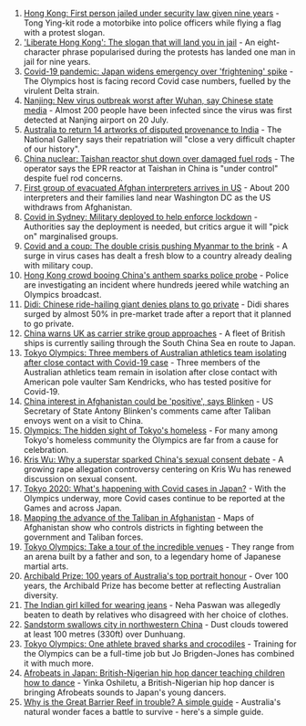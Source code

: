 1. [Hong Kong: First person jailed under security law given nine years](https://www.bbc.co.uk/news/world-asia-china-58022072) - Tong Ying-kit rode a motorbike into police officers while flying a flag with a protest slogan.
2. ['Liberate Hong Kong': The slogan that will land you in jail](https://www.bbc.co.uk/news/world-asia-china-58009605) - An eight-character phrase popularised during the protests has landed one man in jail for nine years.
3. [Covid-19 pandemic: Japan widens emergency over 'frightening' spike](https://www.bbc.co.uk/news/world-asia-58024158) - The Olympics host is facing record Covid case numbers, fuelled by the virulent Delta strain.
4. [Nanjing: New virus outbreak worst after Wuhan, say Chinese state media](https://www.bbc.co.uk/news/world-asia-china-58021911) - Almost 200 people have been infected since the virus was first detected at Nanjing airport on 20 July.
5. [Australia to return 14 artworks of disputed provenance to India](https://www.bbc.co.uk/news/entertainment-arts-58027898) - The National Gallery says their repatriation will "close a very difficult chapter of our history".
6. [China nuclear: Taishan reactor shut down over damaged fuel rods](https://www.bbc.co.uk/news/world-asia-china-58026038) - The operator says the EPR reactor at Taishan in China is "under control" despite fuel rod concerns.
7. [First group of evacuated Afghan interpreters arrives in US](https://www.bbc.co.uk/news/world-us-canada-58019650) - About 200 interpreters and their families land near Washington DC as the US withdraws from Afghanistan.
8. [Covid in Sydney: Military deployed to help enforce lockdown](https://www.bbc.co.uk/news/world-australia-58021718) - Authorities say the deployment is needed, but critics argue it will "pick on" marginalised groups.
9. [Covid and a coup: The double crisis pushing Myanmar to the brink](https://www.bbc.co.uk/news/world-asia-57993930) - A surge in virus cases has dealt a fresh blow to a country already dealing with military coup.
10. [Hong Kong crowd booing China's anthem sparks police probe](https://www.bbc.co.uk/news/world-asia-china-58022068) - Police are investigating an incident where hundreds jeered while watching an Olympics broadcast.
11. [Didi: Chinese ride-hailing giant denies plans to go private](https://www.bbc.co.uk/news/business-58021828) - Didi shares surged by almost 50% in pre-market trade after a report that it planned to go private.
12. [China warns UK as carrier strike group approaches](https://www.bbc.co.uk/news/world-asia-58015367) - A fleet of British ships is currently sailing through the South China Sea en route to Japan.
13. [Tokyo Olympics: Three members of Australian athletics team isolating after close contact with Covid-19 case](https://www.bbc.co.uk/sport/olympics/58008218) - Three members of the Australian athletics team remain in isolation after close contact with American pole vaulter Sam Kendricks, who has tested positive for Covid-19.
14. [China interest in Afghanistan could be 'positive', says Blinken](https://www.bbc.co.uk/news/world-asia-58007517) - US Secretary of State Antony Blinken's comments came after Taliban envoys went on a visit to China.
15. [Olympics: The hidden sight of Tokyo's homeless](https://www.bbc.co.uk/news/world-asia-58016848) - For many among Tokyo's homeless community the Olympics are far from a cause for celebration.
16. [Kris Wu: Why a superstar sparked China's sexual consent debate](https://www.bbc.co.uk/news/world-asia-china-57938328) - A growing rape allegation controversy centering on Kris Wu has renewed discussion on sexual consent.
17. [Tokyo 2020: What's happening with Covid cases in Japan?](https://www.bbc.co.uk/news/57556978) - With the Olympics underway, more Covid cases continue to be reported at the Games and across Japan.
18. [Mapping the advance of the Taliban in Afghanistan](https://www.bbc.co.uk/news/world-asia-57933979) - Maps of Afghanistan show who controls districts in fighting between the government and Taliban forces.
19. [Tokyo Olympics: Take a tour of the incredible venues](https://www.bbc.co.uk/news/world-asia-57981049) - They range from an arena built by a father and son, to a legendary home of Japanese martial arts.
20. [Archibald Prize: 100 years of Australia's top portrait honour](https://www.bbc.co.uk/news/world-australia-57967778) - Over 100 years, the Archibald Prize has become better at reflecting Australian diversity.
21. [The Indian girl killed for wearing jeans](https://www.bbc.co.uk/news/world-asia-india-57968350) - Neha Paswan was allegedly beaten to death by relatives who disagreed with her choice of clothes.
22. [Sandstorm swallows city in northwestern China](https://www.bbc.co.uk/news/world-asia-china-57973810) - Dust clouds towered at least 100 metres (330ft) over Dunhuang.
23. [Tokyo Olympics: One athlete braved sharks and crocodiles](https://www.bbc.co.uk/news/world-australia-57938909) - Training for the Olympics can be a full-time job but Jo Brigden-Jones has combined it with much more.
24. [Afrobeats in Japan: British-Nigerian hip hop dancer teaching children how to dance](https://www.bbc.co.uk/news/world-africa-57949287) - Yinka Oshiletu, a British-Nigerian hip hop dancer is bringing Afrobeats sounds to Japan's young dancers.
25. [Why is the Great Barrier Reef in trouble? A simple guide](https://www.bbc.co.uk/news/world-australia-57938858) - Australia's natural wonder faces a battle to survive - here's a simple guide.
